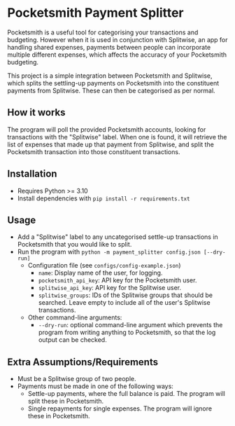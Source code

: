 # Pocketsmith Payment Splitter

Pocketsmith is a useful tool for categorising your transactions and budgeting. However when it is used in conjunction with Splitwise, an app for handling shared expenses, payments between people can incorporate multiple different expenses, which affects the accuracy of your Pocketsmith budgeting.

This project is a simple integration between Pocketsmith and Splitwise, which splits the settling-up payments on Pocketsmith into the constituent payments from Splitwise. These can then be categorised as per normal.

## How it works

The program will poll the provided Pocketsmith accounts, looking for transactions with the "Splitwise" label.
When one is found, it will retrieve the list of expenses that made up that payment from Splitwise, and split the Pocketsmith transaction into those constituent transactions.

## Installation

- Requires Python >= 3.10
- Install dependencies with `pip install -r requirements.txt`

## Usage

- Add a "Splitwise" label to any uncategorised settle-up transactions in Pocketsmith that you would like to split.
- Run the program with `python -m payment_splitter config.json [--dry-run]`
  - Configuration file (see `configs/config-example.json`)
    - `name`: Display name of the user, for logging.
    - `pocketsmith_api_key`: API key for the Pocketsmith user.
    - `splitwise_api_key`: API key for the Splitwise user.
    - `splitwise_groups`: IDs of the Splitwise groups that should be searched. Leave empty to include all of the user's Splitwise transactions.
  - Other command-line arguments:
    - `--dry-run`: optional command-line argument which prevents the program from writing anything to Pocketsmith, so that the log output can be checked.

## Extra Assumptions/Requirements

- Must be a Splitwise group of two people.
- Payments must be made in one of the following ways:
  - Settle-up payments, where the full balance is paid. The program will split these in Pocketsmith.
  - Single repayments for single expenses. The program will ignore these in Pocketsmith.

